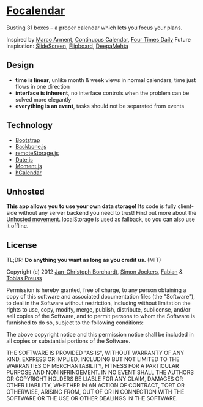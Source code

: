 # [Focalendar](http://focalendar.com)

Busting 31 boxes – a proper calendar which lets you focus your plans.

Inspired by [Marco Arment](http://www.marco.org/2010/03/28/more-ideas-than-time-logarithmic-calendar-view), [Continuous Calendar](http://madebyevan.com/calendar), [Four Times Daily](http://fourtimesdaily.com)
Future inspiration: [SlideScreen](http://slidescreenhome.com), [Flipboard](http://flipboard.com), [DeepaMehta](http://deepamehta.de/en)



## Design

* **time is linear**, unlike month & week views in normal calendars, time just flows in one direction
* **interface is inherent**, no interface controls when the problem can be solved more elegantly
* **everything is an event**, tasks should not be separated from events



## Technology

* [Bootstrap](http://twitter.github.com/bootstrap)
* [Backbone.js](http://documentcloud.github.com/backbone/)
* [remoteStorage.js](http://remotestoragejs.com)
* [Date.js](http://github.com/eric/Datejs)
* [Moment.js](http://momentjs.com)
* [hCalendar](http://microformats.org/wiki/hcalendar)



## Unhosted

**This app allows you to use your own data storage!** Its code is fully client-side without any server backend you need to trust! Find out more about the [Unhosted movement](http://unhosted.org). localStorage is used as fallback, so you can also use it offline.



## License

TL;DR: **Do anything you want as long as you credit us.** (MIT)

Copyright (c) 2012 [Jan-Christoph Borchardt](http://jancborchardt.net), [Simon Jockers](http://simonjockers.com), [Fabian](http://filtercake.com) & [Tobias Preuss](http://weblog.avp-ptr.de)

Permission is hereby granted, free of charge, to any person obtaining a copy of this software and associated documentation files (the "Software"), to deal in the Software without restriction, including without limitation the rights to use, copy, modify, merge, publish, distribute, sublicense, and/or sell copies of the Software, and to permit persons to whom the Software is furnished to do so, subject to the following conditions:

The above copyright notice and this permission notice shall be included in all copies or substantial portions of the Software.

THE SOFTWARE IS PROVIDED "AS IS", WITHOUT WARRANTY OF ANY KIND, EXPRESS OR IMPLIED, INCLUDING BUT NOT LIMITED TO THE WARRANTIES OF MERCHANTABILITY, FITNESS FOR A PARTICULAR PURPOSE AND NONINFRINGEMENT. IN NO EVENT SHALL THE AUTHORS OR COPYRIGHT HOLDERS BE LIABLE FOR ANY CLAIM, DAMAGES OR OTHER LIABILITY, WHETHER IN AN ACTION OF CONTRACT, TORT OR OTHERWISE, ARISING FROM, OUT OF OR IN CONNECTION WITH THE SOFTWARE OR THE USE OR OTHER DEALINGS IN THE SOFTWARE.
